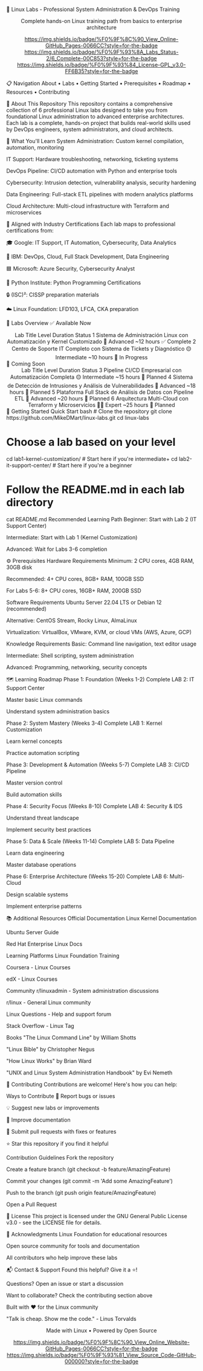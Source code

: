 🐧 Linux Labs - Professional System Administration & DevOps Training
<div align="center">
Complete hands-on Linux training path from basics to enterprise architecture

https://img.shields.io/badge/%F0%9F%8C%90_View_Online-GitHub_Pages-0066CC?style=for-the-badge
https://img.shields.io/badge/%F0%9F%93%8A_Labs_Status-2/6_Complete-00C853?style=for-the-badge
https://img.shields.io/badge/%F0%9F%93%84_License-GPL_v3.0-FF6B35?style=for-the-badge

</div>
📋 Navigation
About • Labs • Getting Started • Prerequisites • Roadmap • Resources • Contributing

📖 About This Repository
This repository contains a comprehensive collection of 6 professional Linux labs designed to take you from foundational Linux administration to advanced enterprise architectures. Each lab is a complete, hands-on project that builds real-world skills used by DevOps engineers, system administrators, and cloud architects.

🎯 What You'll Learn
System Administration: Custom kernel compilation, automation, monitoring

IT Support: Hardware troubleshooting, networking, ticketing systems

DevOps Pipeline: CI/CD automation with Python and enterprise tools

Cybersecurity: Intrusion detection, vulnerability analysis, security hardening

Data Engineering: Full-stack ETL pipelines with modern analytics platforms

Cloud Architecture: Multi-cloud infrastructure with Terraform and microservices

💼 Aligned with Industry Certifications
Each lab maps to professional certifications from:

🎓 Google: IT Support, IT Automation, Cybersecurity, Data Analytics

🔷 IBM: DevOps, Cloud, Full Stack Development, Data Engineering

🟦 Microsoft: Azure Security, Cybersecurity Analyst

🐍 Python Institute: Python Programming Certifications

🔒 (ISC)²: CISSP preparation materials

☁️ Linux Foundation: LFD103, LFCA, CKA preparation

🧪 Labs Overview
✅ Available Now
<div align="center">
Lab	Title	Level	Duration	Status
1	Sistema de Administración Linux con Automatización y Kernel Customizado	🔴 Advanced	~12 hours	✅ Complete
2	Centro de Soporte IT Completo con Sistema de Tickets y Diagnóstico	🟡 Intermediate	~10 hours	🚧 In Progress
</div>
🚧 Coming Soon
<div align="center">
Lab	Title	Level	Duration	Status
3	Pipeline CI/CD Empresarial con Automatización Completa	🟡 Intermediate	~15 hours	📝 Planned
4	Sistema de Detección de Intrusiones y Análisis de Vulnerabilidades	🔴 Advanced	~18 hours	📝 Planned
5	Plataforma Full Stack de Análisis de Datos con Pipeline ETL	🔴 Advanced	~20 hours	📝 Planned
6	Arquitectura Multi-Cloud con Terraform y Microservicios	🔴🔴 Expert	~25 hours	📝 Planned
</div>
🚀 Getting Started
Quick Start
bash
# Clone the repository
git clone https://github.com/MikeDMart/linux-labs.git
cd linux-labs

# Choose a lab based on your level
cd lab1-kernel-customization/  # Start here if you're intermediate+
cd lab2-it-support-center/     # Start here if you're a beginner

# Follow the README.md in each lab directory
cat README.md
Recommended Learning Path
Beginner: Start with Lab 2 (IT Support Center)

Intermediate: Start with Lab 1 (Kernel Customization)

Advanced: Wait for Labs 3-6 completion

⚙️ Prerequisites
Hardware Requirements
Minimum: 2 CPU cores, 4GB RAM, 30GB disk

Recommended: 4+ CPU cores, 8GB+ RAM, 100GB SSD

For Labs 5-6: 8+ CPU cores, 16GB+ RAM, 200GB SSD

Software Requirements
Ubuntu Server 22.04 LTS or Debian 12 (recommended)

Alternative: CentOS Stream, Rocky Linux, AlmaLinux

Virtualization: VirtualBox, VMware, KVM, or cloud VMs (AWS, Azure, GCP)

Knowledge Requirements
Basic: Command line navigation, text editor usage

Intermediate: Shell scripting, system administration

Advanced: Programming, networking, security concepts

🗺️ Learning Roadmap
Phase 1: Foundation (Weeks 1-2)
Complete LAB 2: IT Support Center

Master basic Linux commands

Understand system administration basics

Phase 2: System Mastery (Weeks 3-4)
Complete LAB 1: Kernel Customization

Learn kernel concepts

Practice automation scripting

Phase 3: Development & Automation (Weeks 5-7)
Complete LAB 3: CI/CD Pipeline

Master version control

Build automation skills

Phase 4: Security Focus (Weeks 8-10)
Complete LAB 4: Security & IDS

Understand threat landscape

Implement security best practices

Phase 5: Data & Scale (Weeks 11-14)
Complete LAB 5: Data Pipeline

Learn data engineering

Master database operations

Phase 6: Enterprise Architecture (Weeks 15-20)
Complete LAB 6: Multi-Cloud

Design scalable systems

Implement enterprise patterns

📚 Additional Resources
Official Documentation
Linux Kernel Documentation

Ubuntu Server Guide

Red Hat Enterprise Linux Docs

Learning Platforms
Linux Foundation Training

Coursera - Linux Courses

edX - Linux Courses

Community
r/linuxadmin - System administration discussions

r/linux - General Linux community

Linux Questions - Help and support forum

Stack Overflow - Linux Tag

Books
"The Linux Command Line" by William Shotts

"Linux Bible" by Christopher Negus

"How Linux Works" by Brian Ward

"UNIX and Linux System Administration Handbook" by Evi Nemeth

🤝 Contributing
Contributions are welcome! Here's how you can help:

Ways to Contribute
🐛 Report bugs or issues

💡 Suggest new labs or improvements

📝 Improve documentation

🔧 Submit pull requests with fixes or features

⭐ Star this repository if you find it helpful

Contribution Guidelines
Fork the repository

Create a feature branch (git checkout -b feature/AmazingFeature)

Commit your changes (git commit -m 'Add some AmazingFeature')

Push to the branch (git push origin feature/AmazingFeature)

Open a Pull Request

📄 License
This project is licensed under the GNU General Public License v3.0 - see the LICENSE file for details.

🌟 Acknowledgments
Linux Foundation for educational resources

Open source community for tools and documentation

All contributors who help improve these labs

📬 Contact & Support
Found this helpful? Give it a ⭐!

Questions? Open an issue or start a discussion

Want to collaborate? Check the contributing section above

Built with ❤️ for the Linux community

"Talk is cheap. Show me the code." - Linus Torvalds

<div align="center">
Made with Linux • Powered by Open Source

https://img.shields.io/badge/%F0%9F%8C%90_View_Online_Website-GitHub_Pages-0066CC?style=for-the-badge
https://img.shields.io/badge/%F0%9F%93%81_View_Source_Code-GitHub-000000?style=for-the-badge

</div>
